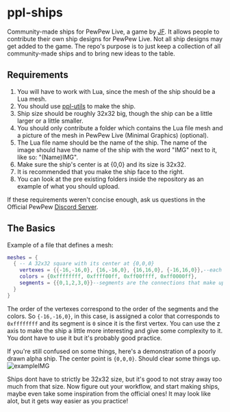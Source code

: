 # ppl-ships
Community-made ships for PewPew Live, a game by [JF](https://github.com/jyaif).
It allows people to contribute their own ship designs for PewPew Live.
Not all ship designs may get added to the game.
The repo's purpose is to just keep a collection of all community-made ships and to bring new ideas to the table.

## Requirements
1. You will have to work with Lua, since the mesh of the ship should be a Lua mesh. 
2. You should use [ppl-utils](https://github.com/jyaif/ppl-utils) to make the ship.
3. Ship size should be roughly 32x32 big, though the ship can be a little larger or a little smaller.
4. You should only contribute a folder which contains the Lua file mesh and a picture of the mesh in PewPew Live (Minimal Graphics) (optional).
5. The Lua file name should be the name of the ship. The name of the image should have the name of the ship with the word "IMG" next to it, like so: "(Name)IMG".
6. Make sure the ship's center is at {0,0} and its size is 32x32.
7. It is recommended that you make the ship face to the right.
8. You can look at the pre existing folders inside the repository as an example of what you should upload.

If these requirements weren't concise enough, ask us questions in the Official PewPew [Discord Server](https://discord.gg/czubEGgbWJ).

## The Basics
Example of a file that defines a mesh:
```lua
meshes = {
  { -- A 32x32 square with its center at {0,0,0}
    vertexes = {{-16,-16,0}, {16,-16,0}, {16,16,0}, {-16,16,0}},--each vertex is a table containing {x,y,z} in order.
    colors = {0xffffffff, 0xffff00ff, 0xff00ffff, 0xff0000ff},
    segments = {{0,1,2,3,0}}--segments are the connections that make up the lines of the mesh.
  }
}
```
The order of the vertexes correspond to the order of the segments and the colors.
So `{-16,-16,0}`, in this case, is assigned a color that corresponds to `0xffffffff` and its segment is `0` since it is the first vertex.
You can use the z axis to make the ship a little more interesting and give some complexity to it.
You dont have to use it but it's probably good practice.

If you're still confused on some things, here's a demonstration of a poorly drawn alpha ship.
The center point is `{0,0,0}`. 
Should clear some things up.
![exampleIMG](https://user-images.githubusercontent.com/96009711/236540596-0b2437cf-190a-40dc-9dfc-d6678972531f.png)

Ships dont have to strictly be 32x32 size, but it's good to not stray away too much from that size. Now figure out your workflow, and start making ships, maybe even take some inspiration from the official ones! It may look like alot, but it gets way easier as you practice!
